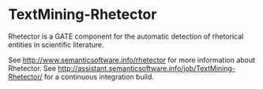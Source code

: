 # TextMining-Rhetector
Rhetector is a GATE component for the automatic detection of rhetorical entities in scientific literature.

See http://www.semanticsoftware.info/rhetector for more information about Rhetector.
See http://assistant.semanticsoftware.info/job/TextMining-Rhetector/ for a continuous integration build.
